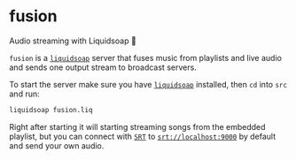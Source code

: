 # fusion

Audio streaming with Liquidsoap 🧼

`fusion` is a [`liquidsoap`](https://www.liquidsoap.info) server that fuses music from playlists and live audio and sends one output stream to broadcast servers.

To start the server make sure you have [`liquidsoap`](https://www.liquidsoap.info) installed, then `cd` into `src` and run:

```sh
liquidsoap fusion.liq
```

Right after starting it will starting streaming songs from the embedded playlist,
but you can connect with [`SRT`](https://www.haivision.com/products/srt-secure-reliable-transport/) to [`srt://localhost:9000`](srt://localhost:9000) by default and send your own audio.
